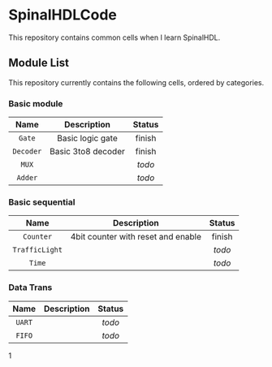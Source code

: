 # SpinalHDLCode

This repository contains common cells when I learn SpinalHDL.

## Module List

This repository currently contains the following cells, ordered by categories.
### Basic module

|           Name          |                     Description                     |    Status    | 
|:-----------------------:|:---------------------------------------------------:|:------------:|
| `Gate`                  | Basic logic gate                                    | finish       |
| `Decoder`               | Basic 3to8 decoder                                  | finish       |
| `MUX`                   |                       | *todo*       |
| `Adder`                 |                       | *todo*       |


### Basic sequential

|           Name          |                     Description                     |    Status    | 
|:-----------------------:|:---------------------------------------------------:|:------------:|
| `Counter`               | 4bit counter with reset and enable                  | finish       |
| `TrafficLight`          |                       | *todo*       |
| `Time`                  |                       | *todo*       |


### Data Trans

|           Name          |                     Description                     |    Status    | 
|:-----------------------:|:---------------------------------------------------:|:------------:|
| `UART`                  |                       | *todo*       |
| `FIFO`                  |                       | *todo*       |
1